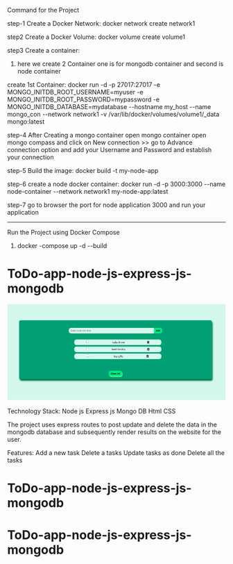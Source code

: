 Command for the Project

step-1
Create a Docker Network: docker network create network1

step2
Create a Docker Volume: docker volume create volume1

step3
Create a container:

1. here we create 2 Container one is for mongodb container and second is node container

create 1st Container: docker run -d -p 27017:27017 -e MONGO_INITDB_ROOT_USERNAME=myuser -e MONGO_INITDB_ROOT_PASSWORD=mypassword -e MONGO_INITDB_DATABASE=mydatabase --hostname my_host --name mongo_con --network network1 -v /var/lib/docker/volumes/volume1/\_data mongo:latest

step-4
After Creating a mongo container open mongo container open mongo compass and click on New connection >> go to Advance connection option and add your Username and Password and establish your connection

step-5
Build the image: docker build -t my-node-app

step-6
create a node docker container: docker run -d -p 3000:3000 --name node-container --network network1 my-node-app:latest

step-7
go to browser the port for node application 3000 and run your application

---

Run the Project using Docker Compose

1. docker -compose up -d --build

# ToDo-app-node-js-express-js-mongodb

![](screenshots/wallpaper.png)

Technology Stack:
Node js
Express js
Mongo DB
Html
CSS

The project uses express routes to post update and delete the data in the mongodb database and subsequently render results on the website for the user.

Features:
Add a new task
Delete a tasks
Update tasks as done
Delete all the tasks

# ToDo-app-node-js-express-js-mongodb

# ToDo-app-node-js-express-js-mongodb
